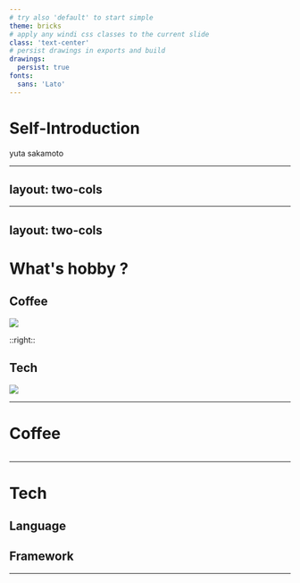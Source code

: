 ```yaml
---
# try also 'default' to start simple
theme: bricks
# apply any windi css classes to the current slide
class: 'text-center'
# persist drawings in exports and build
drawings:
  persist: true
fonts:
  sans: 'Lato'
---
```


# Self-Introduction

yuta sakamoto

<div class="abs-br m-6 flex gap-2">
  <a href="https://github.com/slidevjs/slidev" target="_blank" alt="GitHub"
    class="text-xl icon-btn opacity-50 !border-none !hover:text-white">
    <carbon-logo-github />
  </a>
</div>

<!--
The last comment block of each slide will be treated as slide notes. It will be visible and editable in Presenter Mode along with the slide. [Read more in the docs](https://sli.dev/guide/syntax.html#notes)
-->

---
layout: two-cols
---


<template v-slot:default>
  <div>
    <h1> Who am i ?</h1>
    <div style="margin-top: 30px;">
      <p>坂元　佑太　(30)</p>
      <p>エンジニア５年生（2017年卒）</p>
      <p>ＰＳ３年生（2019年4月〜）</p>
      <p>ステキャン作った人</p>
      <a
        href="https://step-up-camp-572f4.firebaseapp.com"
        target="_blank"
        alt="suc"
        class="text-xl !border-none"
      >
        <mdi-web /> ステキャンweb
      </a>
    </div>
  </div>
</template>

<template v-slot:right>
<div class="profile-img-area">
  <img src="/my-profile.jpg"/>
</div>
</template>

<style>
  .profile-img-area{
    height: 100%;
    display: flex;
    align-items: center;
  }
  div p{
    line-height: 1.5;
    font-size: 1.7rem;
    font: 'Lato'
  }
</style>



---
layout: two-cols
---

# What's hobby ?

<h2>Coffee</h2>
<img src="/coffee-env.jpg">

::right::

<h2 class="mt-15">Tech</h2>
<img src="/dev-env.jpg">

---

# Coffee

<div style="display: flex;">
  <coffee-img path="/coffee-1.jpg" title="sparkling coffee" />
  <coffee-img path="/coffee-2.jpg" title="Caffè latte" />
  <coffee-img path="/coffee-7.jpg" title="Caffè latte"/>
</div>
<div style="display: flex;">
  <coffee-img path="/coffee-4.jpg" title="latte art" />
  <coffee-img path="/coffee-5.jpg" title="latte art"/>
  <coffee-img path="/coffee-6.jpg" title="latte art"/>
</div>

---

# Tech

  ## Language

  <div class="my-5">
    <VscodeIconsFileTypeRuby class="logo mx-2"/>
    <VscodeIconsFileTypePython class="logo mx-2"/>
    <LogosGopher class="logo mx-2"/>
    <LogosJavascript class="logo mx-2"/>
    <LogosTypescriptIcon class="logo mx-2"/>
  </div>

  ## Framework
  <div class="my-5">
    <VscodeIconsFileTypeRails class="logo mx-2"/>
    <LogosDjango class="logo mx-2"/>
    <LogosReact class="logo mx-2"/>
    <LogosVue class="logo mx-2"/>
    <LogosNextjs class="logo mx-2"/>
  </div>

<style>
  .logo {
    font-size: 5rem;
  }
</style>

---
